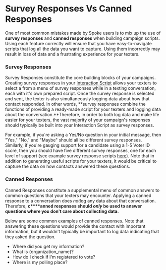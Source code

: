 # Survey Responses Vs Canned Responses

One of most common mistakes made by Spoke users is to mix up the
use of
**survey responses** and **canned responses** when building campaign scripts. Using each feature correctly will
ensure that you have easy-to-navigate scripts that log all the data
you want to capture. Using them incorrectly may result in loss of
data and a frustrating experience for your texters.

### Survey Responses

Survey Responses constitute the core building blocks of your
campaigns. Creating survey responses in your
[Interaction Script](https://docs.spokerewired.com/article/43-create-interaction-script) allows your texters to select a from a menu of survey responses
while in a texting conversation, each with it's own prepared script.
Once the survey response is selected and sent, the texter is also
simultaneously logging data about how that contact responded. In
other words, **survey responses combine the functions of providing a
ready-made script for your texters and logging data about
the conversation.**Therefore, in order to both log data and make life
easier for your texters, the vast majority of your campaign's
responses should typically be built into your Interaction Script
as survey responses.

For example, if you're asking a Yes/No question in your initial
message, then "Yes," "No," and "Maybe" should all be
different survey responses. Similarly, if you're gauging support
for a candidate using a 1-5 Voter ID score, then you should have
five different survey responses, one for each level of support
(see example survey response scripts
[here](https://docs.spokerewired.com/article/120-writing-scripts)). Note that in addition to generating useful scripts for your
texters, it would be critical to capture the data on how
contacts answered these questions.

### Canned Responses

Canned Responses constitute a supplemental menu of common
answers to common questions that your texters may encounter.
Applying a canned response to a conversation does
*not*log any data about that conversation. Therefore, **c****anned responses should *only* be used to answer questions
where you don't care about collecting data.**

Below are some common examples of canned responses. Note that
answering these questions would provide the contact with
important information, but it wouldn't typically be important to
log data indicating that they asked the question.

* Where did you get my information?
* What is {organization_name}?
* How do I check if I'm registered to vote?
* Where is my polling place?

 